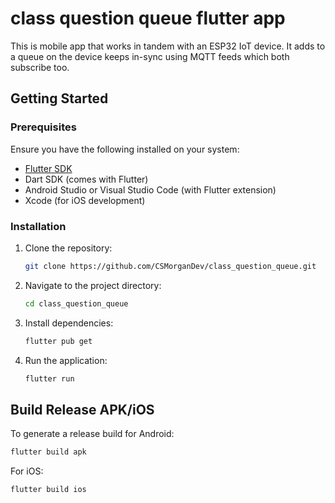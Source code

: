 # class question queue flutter app

This is mobile app that works in tandem with an ESP32 IoT device.
It adds to a queue on the device keeps in-sync using MQTT feeds which both subscribe too.

## Getting Started

### Prerequisites
Ensure you have the following installed on your system:
- [Flutter SDK](https://flutter.dev/docs/get-started/install)
- Dart SDK (comes with Flutter)
- Android Studio or Visual Studio Code (with Flutter extension)
- Xcode (for iOS development)

### Installation
1. Clone the repository:
   ```sh
   git clone https://github.com/CSMorganDev/class_question_queue.git
   ```
2. Navigate to the project directory:
   ```sh
   cd class_question_queue
   ```
3. Install dependencies:
   ```sh
   flutter pub get
   ```
4. Run the application:
   ```sh
   flutter run
   ```

## Build Release APK/iOS
To generate a release build for Android:
```sh
flutter build apk
```
For iOS:
```sh
flutter build ios
```

